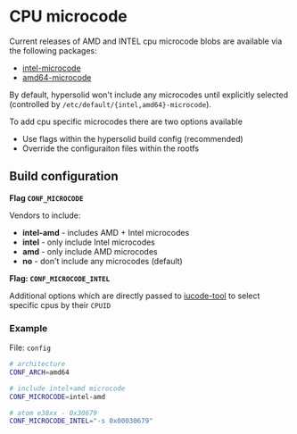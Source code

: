 CPU microcode
============================

Current releases of AMD and INTEL cpu microcode blobs are available via the following packages:

* [intel-microcode](https://packages.debian.org/de/buster/intel-microcode)
* [amd64-microcode](https://packages.debian.org/buster/amd64-microcode)

By default, hypersolid won't include any microcodes until explicitly selected (controlled by `/etc/default/{intel,amd64}-microcode`).

To add cpu specific microcodes there are two options available

* Use flags within the hypersolid build config (recommended)
* Override the configuraiton files within the rootfs

Build configuration
-------------------------

**Flag `CONF_MICROCODE`**

Vendors to include:

* **intel-amd** - includes AMD + Intel microcodes
* **intel** - only include Intel microcodes
* **amd** - only include AMD microcodes
* **no** - don't include any microcodes (default)

**Flag: `CONF_MICROCODE_INTEL`**

Additional options which are directly passed to [iucode-tool](http://manpages.ubuntu.com/manpages/trusty/man8/iucode-tool.8.html) to select specific cpus by their `CPUID`


### Example ###

File: `config`

```bash
# architecture
CONF_ARCH=amd64

# include intel+amd microcode
CONF_MICROCODE=intel-amd

# atom e38xx - 0x30679
CONF_MICROCODE_INTEL="-s 0x00030679"
```

